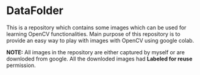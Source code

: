 # DataFolder
This is a repository which contains some images which can be used for learning OpenCV functionalities. Main purpose of this repository is to provide an easy way to play with images with OpenCV using google colab.

**NOTE:** All images in the repository are either captured by myself or are downloded from google. All the downloded images had **Labeled for reuse** permission.
